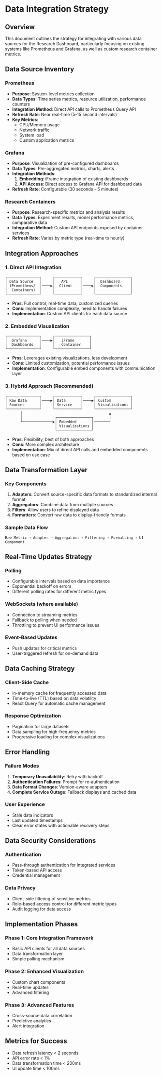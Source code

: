 # Data Integration Strategy

## Overview
This document outlines the strategy for integrating with various data sources for the Research Dashboard, particularly focusing on existing systems like Prometheus and Grafana, as well as custom research container metrics.

## Data Source Inventory

### Prometheus
- **Purpose**: System-level metrics collection
- **Data Types**: Time series metrics, resource utilization, performance counters
- **Integration Method**: Direct API calls to Prometheus Query API
- **Refresh Rate**: Near real-time (5-15 second intervals)
- **Key Metrics**:
  - CPU/Memory usage
  - Network traffic
  - System load
  - Custom application metrics

### Grafana
- **Purpose**: Visualization of pre-configured dashboards
- **Data Types**: Pre-aggregated metrics, charts, alerts
- **Integration Methods**:
  1. **Embedding**: iFrame integration of existing dashboards
  2. **API Access**: Direct access to Grafana API for dashboard data
- **Refresh Rate**: Configurable (30 seconds - 5 minutes)

### Research Containers
- **Purpose**: Research-specific metrics and analysis results
- **Data Types**: Experiment results, model performance metrics, comparative data
- **Integration Method**: Custom API endpoints exposed by container services
- **Refresh Rate**: Varies by metric type (real-time to hourly)

## Integration Approaches

### 1. Direct API Integration
```
┌───────────────┐     ┌────────────┐     ┌────────────────┐
│ Data Source   │     │   API      │     │  Dashboard     │
│ (Prometheus/  │────▶│  Client    │────▶│  Components    │
│  Containers)  │     │            │     │                │
└───────────────┘     └────────────┘     └────────────────┘
```

- **Pros**: Full control, real-time data, customized queries
- **Cons**: Implementation complexity, need to handle failures
- **Implementation**: Custom API clients for each data source

### 2. Embedded Visualization
```
┌───────────────┐     ┌────────────────┐
│  Grafana      │────▶│   iFrame       │
│  Dashboards   │     │   Container    │
└───────────────┘     └────────────────┘
```

- **Pros**: Leverages existing visualizations, less development
- **Cons**: Limited customization, potential performance issues
- **Implementation**: Configurable embed components with communication layer

### 3. Hybrid Approach (Recommended)
```
┌───────────────┐     ┌────────────┐     ┌────────────────┐
│ Raw Data      │────▶│ Data       │────▶│ Custom         │
│ Sources       │     │ Service    │     │ Visualizations │
└───────────────┘     └────────────┘     └────────────────┘
       │                                        ▲
       │               ┌────────────────┐       │
       └──────────────▶│ Embedded       │───────┘
                       │ Visualizations │
                       └────────────────┘
```

- **Pros**: Flexibility, best of both approaches
- **Cons**: More complex architecture
- **Implementation**: Mix of direct API calls and embedded components based on use case

## Data Transformation Layer

### Key Components
1. **Adapters**: Convert source-specific data formats to standardized internal format
2. **Aggregators**: Combine data from multiple sources
3. **Filters**: Allow users to refine displayed data
4. **Formatters**: Convert raw data to display-friendly formats

### Sample Data Flow
```
Raw Metric → Adapter → Aggregation → Filtering → Formatting → UI Component
```

## Real-Time Updates Strategy

### Polling
- Configurable intervals based on data importance
- Exponential backoff on errors
- Different polling rates for different metric types

### WebSockets (where available)
- Connection to streaming metrics
- Fallback to polling when needed
- Throttling to prevent UI performance issues

### Event-Based Updates
- Push updates for critical metrics
- User-triggered refresh for on-demand data

## Data Caching Strategy

### Client-Side Cache
- In-memory cache for frequently accessed data
- Time-to-live (TTL) based on data volatility
- React Query for automatic cache management

### Response Optimization
- Pagination for large datasets
- Data sampling for high-frequency metrics
- Progressive loading for complex visualizations

## Error Handling

### Failure Modes
1. **Temporary Unavailability**: Retry with backoff
2. **Authentication Failures**: Prompt for re-authentication
3. **Data Format Changes**: Version-aware adapters
4. **Complete Service Outage**: Fallback displays and cached data

### User Experience
- Stale data indicators
- Last updated timestamps
- Clear error states with actionable recovery steps

## Data Security Considerations

### Authentication
- Pass-through authentication for integrated services
- Token-based API access
- Credential management

### Data Privacy
- Client-side filtering of sensitive metrics
- Role-based access control for different metric types
- Audit logging for data access

## Implementation Phases

### Phase 1: Core Integration Framework
- Basic API clients for all data sources
- Data transformation layer
- Simple polling mechanism

### Phase 2: Enhanced Visualization
- Custom chart components
- Real-time updates
- Advanced filtering

### Phase 3: Advanced Features
- Cross-source data correlation
- Predictive analytics
- Alert integration

## Metrics for Success
- Data refresh latency < 2 seconds
- API error rate < 1%
- Data transformation time < 200ms
- UI update time < 100ms